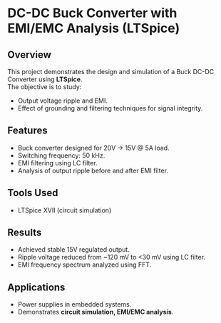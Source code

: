 # DC-DC Buck Converter with EMI/EMC Analysis (LTSpice)

## Overview
This project demonstrates the design and simulation of a Buck DC-DC Converter using **LTSpice**.  
The objective is to study:
- Output voltage ripple and EMI.
- Effect of grounding and filtering techniques for signal integrity.

## Features
- Buck converter designed for 20V → 15V @ 5A load.
- Switching frequency: 50 kHz.
- EMI filtering using LC filter.
- Analysis of output ripple before and after EMI filter.

## Tools Used
- LTSpice XVII (circuit simulation)

## Results
- Achieved stable 15V regulated output.
- Ripple voltage reduced from ~120 mV to <30 mV using LC filter.
- EMI frequency spectrum analyzed using FFT.

## Applications
- Power supplies in embedded systems.
- Demonstrates **circuit simulation, EMI/EMC analysis**.

